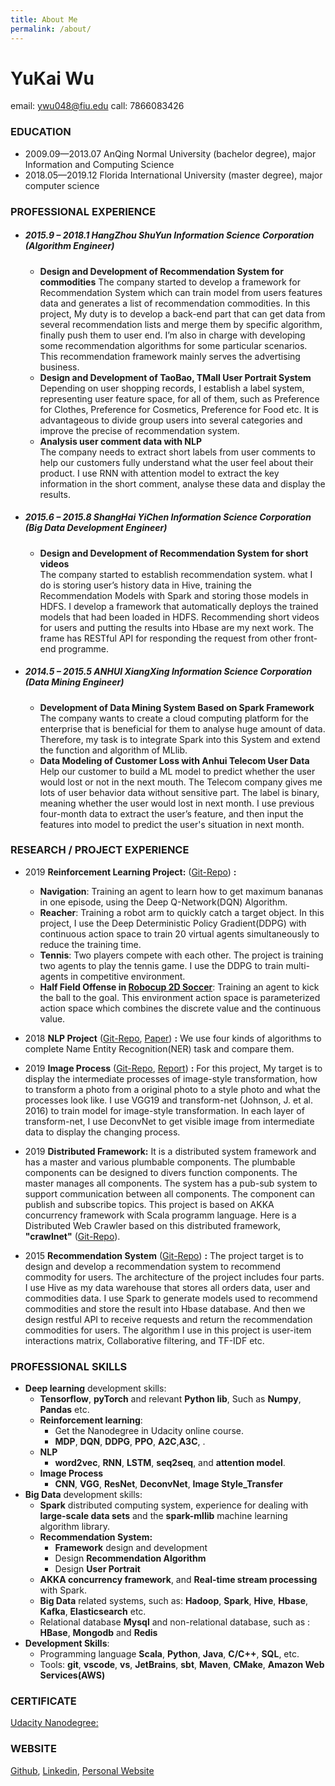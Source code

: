 ```yaml
---
title: About Me
permalink: /about/
---
```


# YuKai Wu 
email: ywu048@fiu.edu 
call: 7866083426

### EDUCATION
- 2009.09—2013.07 AnQing Normal University (bachelor degree), major Information and Computing Science 
- 2018.05—2019.12 Florida International University (master degree), major computer science 

### PROFESSIONAL EXPERIENCE
- ##### 2015.9 – 2018.1   HangZhou ShuYun Information Science Corporation (Algorithm Engineer)
  - **Design and Development of Recommendation System for commodities**
    The company started to develop a framework for Recommendation System which can train model from users features data and generates a list of recommendation commodities. In this project, My duty is to develop a back-end part that can get data from several recommendation lists and merge them by specific algorithm, finally push them to user end. I’m also in charge with developing some recommendation algorithms for some particular scenarios.  This recommendation framework mainly serves the advertising business.
  - **Design and Development of TaoBao, TMall User Portrait System**  
    Depending on user shopping records, I establish a label system, representing user feature space, for all of them, such as Preference for Clothes, Preference for Cosmetics, Preference for Food etc. It is advantageous to divide group users into several categories and improve the precise of recommendation system.  
  - **Analysis user comment data with NLP**  
    The company needs to extract short labels from user comments to help our customers fully understand what the user feel about their product. I use RNN with attention model to extract the key information in the short comment, analyse these data and display the results. 

- ##### 2015.6 – 2015.8	   ShangHai YiChen Information Science Corporation (Big Data Development Engineer)
  -  **Design and Development of Recommendation System for short videos**  
  The company started to establish recommendation system. what I do is storing user’s history data in Hive, training the Recommendation Models with Spark and storing those models in HDFS. I develop a framework that automatically deploys the trained models that had been loaded in HDFS. Recommending short videos for users and putting the results into Hbase are my next work. The frame has RESTful API for responding the request from other front-end programme.     

- ##### 2014.5 – 2015.5	    ANHUI XiangXing Information Science Corporation (Data Mining Engineer)
  - **Development of Data Mining System Based on Spark Framework**  
  The company wants to create a cloud computing platform for the enterprise that is beneficial for them to analyse huge amount of data. Therefore, my task is to integrate Spark into this System and extend the function and algorithm of MLlib. 
  - **Data Modeling of Customer Loss with Anhui Telecom User Data**  
  Help our customer to build a ML model to predict whether the user would lost or not in the next mouth.  The Telecom company gives me lots of user behavior data without sensitive part.  The label is binary, meaning whether the user would lost in next month. I use previous four-month data to extract the user’s feature, and then input the features into model to predict the user's situation in next month.
 
### RESEARCH / PROJECT EXPERIENCE
- 2019 **Reinforcement Learning Project:** ([Git-Repo](https://github.com/wyk2796/reinforcement_learning)) **:**
  - **Navigation**: Training an agent to learn how to get maximum bananas in one episode,  using the Deep Q-Network(DQN) Algorithm. 
  - **Reacher**: Training a robot arm to quickly catch a target object. In this project, I use the Deep Deterministic Policy Gradient(DDPG) with continuous action space to train 20 virtual agents simultaneously to reduce the training time.  
  - **Tennis**: Two players compete with each other. The project is training two agents to play the tennis game. I use the DDPG to train multi-agents in competitive environment.
  - **Half Field Offense in [Robocup 2D Soccer](https://github.com/LARG/HFO)**: Training an agent to kick the ball to the goal. This environment action space is parameterized action space which combines the discrete value and the continuous value. 

- 2018 **NLP Project** ([Git-Repo](https://github.com/wyk2796/NLP_learning), [Paper](https://github.com/wyk2796/NLP_learning/blob/master/doc/ner.pdf)) **:**
We use four kinds of algorithms to complete Name Entity Recognition(NER) task and compare them. 

- 2019 **Image Process** ([Git-Repo](https://github.com/wyk2796/image_processes_style_transform), [Report](https://github.com/wyk2796/image_processes_style_transform/blob/master/The%20visualization%20of%20Deep%20Neural%20Network.pdf)) **:**
For this project, My target is to display the intermediate processes of image-style transformation, how to transform a photo from a original photo to a style photo and what the processes look like. I use VGG19 and transform-net (Johnson, J. et al. 2016) to train model for image-style transformation. In each layer of transform-net, I use DeconvNet to get visible image from intermediate data to display the changing process. 

- 2019 **Distributed Framework:**
It is a distributed system framework and has a master and various plumbable components. The plumbable components can be designed to divers function components. The master manages all components. The system has a pub-sub system to support communication between all components. The component can publish and subscribe topics. This project is based on AKKA concurrency framework with Scala programm language. Here is a Distributed Web Crawler based on this distributed framework,  **"crawlnet"** ([Git-Repo](https://github.com/wyk2796/crawlnet)).

- 2015 **Recommendation System** ([Git-Repo](https://github.com/wyk2796/recommender)) **:**
The project target is to design and develop a recommendation system to recommend commodity for users. The architecture of the project includes four parts. I use Hive as my data warehouse that stores all orders data, user and commodities data. I use Spark to generate models used to recommend commodities and store the result into Hbase database. And then we design restful API to receive requests and return the recommendation commodities for users. The algorithm I use in this project is user-item interactions matrix, Collaborative filtering, and TF-IDF etc. 

### PROFESSIONAL SKILLS
- **Deep learning** development skills:
  - **Tensorflow**, **pyTorch** and relevant **Python lib**, Such as **Numpy**, **Pandas** etc.
  - **Reinforcement learning**: 
    - Get the Nanodegree in Udacity online course. 
    - **MDP**, **DQN**, **DDPG**, **PPO**, **A2C**,**A3C**, . 
  - **NLP**
    - **word2vec**, **RNN**, **LSTM**, **seq2seq**, and **attention model**.
  - **Image Process**
    - **CNN**, **VGG**, **ResNet**, **DeconvNet**, **Image Style_Transfer**
- **Big Data** development skills:
  - **Spark** distributed computing system, experience for dealing with **large-scale data sets** and the **spark-mllib** machine learning algorithm library.
  - **Recommendation System:**
    - **Framework** design and development
    - Design **Recommendation Algorithm**
    - Design **User Portrait**  
  - **AKKA concurrency framework**, and **Real-time stream processing** with Spark.  
  - **Big Data** related systems, such as: **Hadoop**, **Spark**, **Hive**, **Hbase**, **Kafka**, **Elasticsearch** etc.
  - Relational database **Mysql** and non-relational database, such as : **HBase**, **Mongodb** and **Redis**
- **Development Skills**:
  - Programming language **Scala**, **Python**, **Java**, **C/C++**, **SQL**, etc.
  - Tools: **git**, **vscode**, **vs**, **JetBrains**, **sbt**, **Maven**, **CMake**,   **Amazon Web Services(AWS)** 

### CERTIFICATE
[Udacity Nanodegree:](https://confirm.udacity.com/3QPL96K)

### WEBSITE
[Github](https://github.com/wyk2796), [Linkedin](https://www.linkedin.com/in/yukai-wu-b50ba7b8), [Personal Website](https://wyk2796.github.io)
